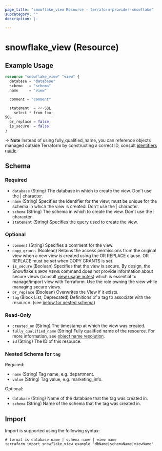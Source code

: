 ```yaml
---
page_title: "snowflake_view Resource - terraform-provider-snowflake"
subcategory: ""
description: |-
  
---
```


# snowflake_view (Resource)



## Example Usage

```terraform
resource "snowflake_view" "view" {
  database = "database"
  schema   = "schema"
  name     = "view"

  comment = "comment"

  statement  = <<-SQL
    select * from foo;
SQL
  or_replace = false
  is_secure  = false
}
```

-> **Note** Instead of using fully_qualified_name, you can reference objects managed outside Terraform by constructing a correct ID, consult [identifiers guide](https://registry.terraform.io/providers/Snowflake-Labs/snowflake/latest/docs/guides/identifiers#new-computed-fully-qualified-name-field-in-resources).
<!-- TODO(SNOW-1634854): include an example showing both methods-->

<!-- schema generated by tfplugindocs -->
## Schema

### Required

- `database` (String) The database in which to create the view. Don't use the | character.
- `name` (String) Specifies the identifier for the view; must be unique for the schema in which the view is created. Don't use the | character.
- `schema` (String) The schema in which to create the view. Don't use the | character.
- `statement` (String) Specifies the query used to create the view.

### Optional

- `comment` (String) Specifies a comment for the view.
- `copy_grants` (Boolean) Retains the access permissions from the original view when a new view is created using the OR REPLACE clause. OR REPLACE must be set when COPY GRANTS is set.
- `is_secure` (Boolean) Specifies that the view is secure. By design, the Snowflake's `SHOW VIEWS` command does not provide information about secure views (consult [view usage notes](https://docs.snowflake.com/en/sql-reference/sql/create-view#usage-notes)) which is essential to manage/import view with Terraform. Use the role owning the view while managing secure views.
- `or_replace` (Boolean) Overwrites the View if it exists.
- `tag` (Block List, Deprecated) Definitions of a tag to associate with the resource. (see [below for nested schema](#nestedblock--tag))

### Read-Only

- `created_on` (String) The timestamp at which the view was created.
- `fully_qualified_name` (String) Fully qualified name of the resource. For more information, see [object name resolution](https://docs.snowflake.com/en/sql-reference/name-resolution).
- `id` (String) The ID of this resource.

<a id="nestedblock--tag"></a>
### Nested Schema for `tag`

Required:

- `name` (String) Tag name, e.g. department.
- `value` (String) Tag value, e.g. marketing_info.

Optional:

- `database` (String) Name of the database that the tag was created in.
- `schema` (String) Name of the schema that the tag was created in.

## Import

Import is supported using the following syntax:

```shell
# format is database name | schema name | view name
terraform import snowflake_view.example 'dbName|schemaName|viewName'
```
